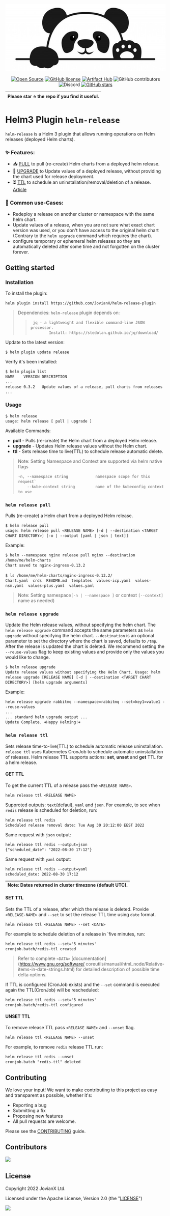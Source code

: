 
<div align="center">
 <img src="/panda.jpg">

[![Open Source](https://badges.frapsoft.com/os/v1/open-source.svg?v=103)](https://opensource.org/) 
[![GitHub license](https://img.shields.io/github/license/JovianX/helm-release-plugin)](https://github.com/JovianX/helm-release-plugin)
[![Artifact Hub](https://img.shields.io/endpoint?url=https://artifacthub.io/badge/repository/helm-release)](https://artifacthub.io/packages/helm-plugin/helm-release/release)
![GitHub contributors](https://img.shields.io/github/contributors/JovianX/helm-release-plugin)
![Discord](https://img.shields.io/discord/1014893148599754894?style=flat)
 [![GitHub stars](https://img.shields.io/github/stars/JovianX/helm-release-plugin)](https://github.com/JovianX/helm-release-plugin/stargazers)  


| **Please star ⭐ the repo if you find it useful.** |
| --- |

 </div>
 
# Helm3 Plugin `helm-release`

`helm-release` is a Helm 3 plugin that allows running operations on Helm releases (deployed Helm charts).

### ✨ Features:

 * 📥 [PULL](#helm-release-pull) to pull (re-create) Helm charts from a deployed helm release.
 * 📄 [UPGRADE](#helm-release-upgrade) to Update values of a deployed release, without providing the chart used for release deployment.
 * ⏳ [TTL](#helm-release-ttl) to schedule an uninstallation/removal/deletion of a release. [Article](https://dev.to/rtpro/helm-release-time-to-livettl-for-temporary-environments-1239)

### 🫶 Common use-Cases:
 * Redeploy a release on another cluster or namespace with the same helm chart.
 * Update values of a release, when you are not sure what exact chart version was used, or you don't have access to the original helm chart (Contrary to the `helm upgrade` command which requires the chart).
 * configure temporary or ephemeral helm releases so they are automatically deleted after some time and not forgotten on the cluster forever. 

## Getting started
### Installation
To install the plugin:
```shell
helm plugin install https://github.com/JovianX/helm-release-plugin
```

>
> Dependencies: `helm-release` plugin depends on:
>>      jq - a lightweight and flexible command-line JSON processor.
>>             Install: https://stedolan.github.io/jq/download/
>

Update to the latest version:
```shell
$ helm plugin update release
```
Verify it's been installed:
```shell
$ helm plugin list
NAME    VERSION DESCRIPTION
...
release 0.3.2   Update values of a release, pull charts from releases
...
```


### Usage

```
$ helm release
usage: helm release [ pull | upgrade ]
```
Available Commands:
* __pull__ - Pulls (re-create) the Helm chart from a deployed Helm release.
* __upgrade__ - Updates Helm release values without the Helm chart.
* __ttl__ - Sets release time to live(TTL) to schedule release automatic delete.

>
> Note: Setting Namespace and Context are supported via helm native flags
> ```
> -n, --namespace string            namespace scope for this request`
>     --kube-context string         name of the kubeconfig context to use
>  ```
>



### `helm release pull`

Pulls (re-create) a Helm chart from a deployed Helm release.

```
$ helm release pull
usage: helm release pull <RELEASE NAME> [-d | --destination <TARGET CHART DIRECTORY>] [-o | --output [yaml | json | text]]
```

Example:
```
$ helm --namespace nginx release pull nginx --destination /home/me/helm-charts
Chart saved to nginx-ingress-0.13.2

$ ls /home/me/helm-charts/nginx-ingress-0.13.2/
Chart.yaml  crds  README.md  templates  values-icp.yaml  values-nsm.yaml  values-plus.yaml  values.yaml
```
>
>Note: Setting namespace`[-n | --namespace ]` or context `[--context]` name as needed) 
>
### `helm release upgrade`

Update the Helm release values, without specifying the helm chart. The `helm release upgrade` command accepts the same parameters as `helm upgrade` without specifying the helm chart. `--destination` is an optional parameter to set the directory where the chart is saved, defaults to `/tmp`. After the release is updated the chart is deleted. We recommend setting the `--reuse-values` flag to keep existing values and provide only the values you would like to change.
```
$ helm release upgrade
Update release values without specifying the Helm Chart. Usage: helm release upgrade [RELEASE NAME] [-d | --destination <TARGET CHART DIRECTORY>] [helm upgrade arguments]
```

Example:
```
helm release upgrade rabbitmq --namespace=rabbitmq --set=key1=value1 --reuse-values
...
... standard helm upgrade output ...
Update Complete. ⎈Happy Helming!⎈
```


### `helm release ttl`
Sets release time-to-live(TTL) to schedule automatic release uninstallation. `release ttl` uses Kubernetes CronJob to schedule automatic uninstallation of releases. Helm release TTL supports actions: **set**, **unset** and **get** TTL for a helm release.

#### GET TTL
To get the current TTL of a release pass the `<RELEASE NAME>`. 
```
helm release ttl <RELEASE NAME>
```

Supproted outputs: `text`(defaul), `yaml` and `json`. 
For example, to see when `redis` release is scheduled for deletion, run:
```
helm release ttl redis
Scheduled release removal date: Tue Aug 30 20:12:00 EEST 2022
```
Same request with `json` output:
```
helm release ttl redis --output=json
{"scheduled_date": "2022-08-30 17:12"}
```
Same request with `yaml` output:
```
helm release ttl redis --output=yaml
scheduled_date: 2022-08-30 17:12
```

| Note: Dates returned in cluster timezone (default UTC). |
| --- |


#### SET TTL

Sets the TTL of a release, after which the release is deleted. Provide `<RELEASE-NAME>` and  `--set` to set the release TTL time using `date` format.
```
helm release ttl <RELEASE NAME> --set <DATE>
```

 For example to schedule deletion of a release in `five minutes, run:
```
helm release ttl redis --set='5 minutes'
cronjob.batch/redis-ttl created
```
> Refer to complete `<DATA>` [documentation](https://www.gnu.org/software/ coreutils/manual/html_node/Relative-items-in-date-strings.html) for
> detailed description of possible time delta options.

If TTL is configured (CronJob exists) and the `--set` command is executed again the TTL(CronJob) will be rescheduled:
```
helm release ttl redis --set='5 minutes'
cronjob.batch/redis-ttl configured
```

#### UNSET TTL
To remove release TTL pass `<RELEASE NAME>` and `--unset` flag. 
```
helm release ttl <RELEASE NAME> --unset
```


For example, to remove `redis` release TTL run:
```
helm release ttl redis --unset
cronjob.batch "redis-ttl" deleted
```



## Contributing
We love your input! We want to make contributing to this project as easy and transparent as possible, whether it's:
- Reporting a bug
- Submitting a fix
- Proposing new features
- All pull requests are welcome.

Please see the [CONTRIBUTING](CONTRIBUTING.md) guide.


## Contributors
<a href = "https://github.com/JovianX/helm-release-plugin/graphs/contributors">
  <img src = "https://contrib.rocks/image?repo=JovianX/helm-release-plugin"/>
</a>

## License
 Copyright 2022 JovianX Ltd.

 Licensed under the Apache License, Version 2.0 (the "[LICENSE](https://github.com/JovianX/helm-release-plugin/blob/main/LICENSE)")

<a href="https://jovianx.com">
    <img src=https://jovianx.com/wp-content/uploads/2021/05/Logo2-2.png  height="50">
</a>


